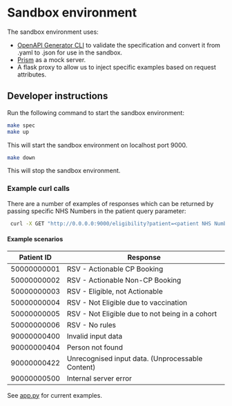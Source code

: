 # Sandbox environment

The sandbox environment uses:

* [OpenAPI Generator CLI](https://github.com/OpenAPITools/openapi-generator-cli) to validate the specification and convert it from .yaml to .json for use in the sandbox.
* [Prism](https://stoplight.io/open-source/prism) as a mock server.
* A flask proxy to allow us to inject specific examples based on request attributes.

## Developer instructions

Run the following command to start the sandbox environment:

```bash
make spec
make up
```

This will start the sandbox environment on localhost port 9000.

```bash
make down
```

This will stop the sandbox environment.

### Example curl calls

There are a number of examples of responses which can be returned by passing specific NHS Numbers in the patient query parameter:

```bash
 curl -X GET "http://0.0.0.0:9000/eligibility?patient=<patient NHS Number>" -H "Authorization: Bearer sdvsd"
```

#### Example scenarios

| Patient ID   | Response                                         |
|--------------|--------------------------------------------------|
| 50000000001  | RSV - Actionable CP Booking                      |
| 50000000002  | RSV - Actionable Non-CP Booking                  |
| 50000000003  | RSV - Eligible, not Actionable                   |
| 50000000004  | RSV - Not Eligible due to vaccination            |
| 50000000005  | RSV - Not Eligible due to not being in a cohort  |
| 50000000006  | RSV - No rules                                   |
| 90000000400  | Invalid input data                               |
| 90000000404  | Person not found                                 |
| 90000000422  | Unrecognised input data. (Unprocessable Content) |
| 90000000500  | Internal server error                            |

See [app.py](app.py) for current examples.

